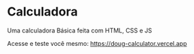 # Calculadora
Uma calculadora Básica feita com HTML, CSS e JS

Acesse e teste você mesmo: https://doug-calculator.vercel.app
